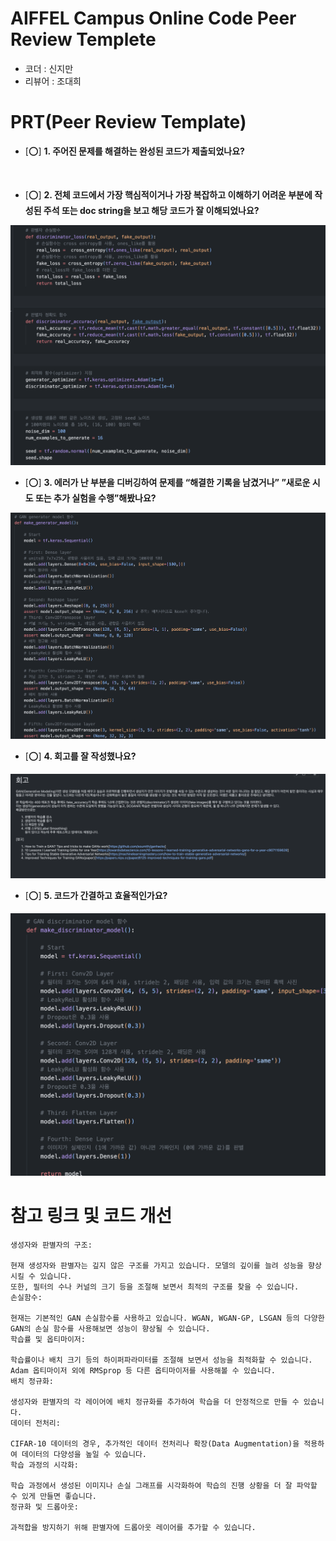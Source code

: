 # AIFFEL Campus Online Code Peer Review Templete
- 코더 : 신지만
- 리뷰어 : 조대희


# PRT(Peer Review Template)
- [⭕️]  **1. 주어진 문제를 해결하는 완성된 코드가 제출되었나요?**
            
<br>

- [⭕️]  **2. 전체 코드에서 가장 핵심적이거나 가장 복잡하고 이해하기 어려운 부분에 작성된 
주석 또는 doc string을 보고 해당 코드가 잘 이해되었나요?**
    
<img src="assets/images/1.png">
        
<br>

- [⭕️]  **3. 에러가 난 부분을 디버깅하여 문제를 “해결한 기록을 남겼거나” 
”새로운 시도 또는 추가 실험을 수행”해봤나요?**

<img src="assets/images/2.png">

<br>

- [⭕️]  **4. 회고를 잘 작성했나요?**
    
<img src="assets/images/3.png">

<br>

- [⭕️]  **5. 코드가 간결하고 효율적인가요?**

<img src="assets/images/4.png">

<br>

# 참고 링크 및 코드 개선
```
생성자와 판별자의 구조:

현재 생성자와 판별자는 깊지 않은 구조를 가지고 있습니다. 모델의 깊이를 늘려 성능을 향상시킬 수 있습니다.
또한, 필터의 수나 커널의 크기 등을 조절해 보면서 최적의 구조를 찾을 수 있습니다.
손실함수:

현재는 기본적인 GAN 손실함수를 사용하고 있습니다. WGAN, WGAN-GP, LSGAN 등의 다양한 GAN의 손실 함수를 사용해보면 성능이 향상될 수 있습니다.
학습률 및 옵티마이저:

학습률이나 배치 크기 등의 하이퍼파라미터를 조절해 보면서 성능을 최적화할 수 있습니다.
Adam 옵티마이저 외에 RMSprop 등 다른 옵티마이저를 사용해볼 수 있습니다.
배치 정규화:

생성자와 판별자의 각 레이어에 배치 정규화를 추가하여 학습을 더 안정적으로 만들 수 있습니다.
데이터 전처리:

CIFAR-10 데이터의 경우, 추가적인 데이터 전처리나 확장(Data Augmentation)을 적용하여 데이터의 다양성을 높일 수 있습니다.
학습 과정의 시각화:

학습 과정에서 생성된 이미지나 손실 그래프를 시각화하여 학습의 진행 상황을 더 잘 파악할 수 있게 만들면 좋습니다.
정규화 및 드롭아웃:

과적합을 방지하기 위해 판별자에 드롭아웃 레이어를 추가할 수 있습니다.
```
